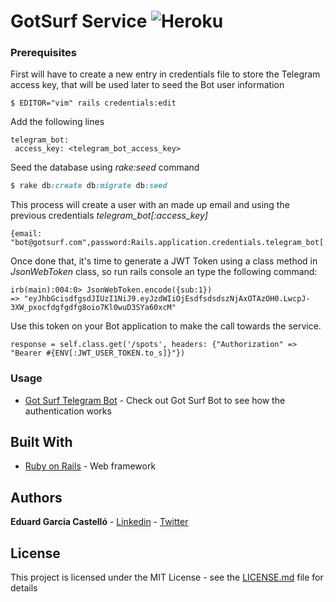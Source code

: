 # GotSurf Service ![Heroku](http://heroku-badges.herokuapp.com/?app=got-surf-service&root=/)

### Prerequisites

First will have to create a new entry in credentials file to store the Telegram access key, that will be used later to seed the Bot user information
```
$ EDITOR="vim" rails credentials:edit
```
Add the following lines
```
telegram_bot:
 access_key: <telegram_bot_access_key>
```

Seed the database using _rake:seed_ command
```ruby
$ rake db:create db:migrate db:seed
```

This process will create a user with an made up email and using the previous credentials _telegram_bot[:access_key]_
```
{email: "bot@gotsurf.com",password:Rails.application.credentials.telegram_bot[:access_key]}
```

Once done that, it's time to generate a JWT Token using a class method in _JsonWebToken_ class, so run rails console an type the following command:
```
irb(main):004:0> JsonWebToken.encode({sub:1})
=> "eyJhbGcisdfgsdJIUzI1NiJ9.eyJzdWIiOjEsdfsdsdszNjAxOTAzOH0.LwcpJ-3XW_pxocfdgfgdfg8oio7Kl0wuD3SYa60xcM"
```
Use this token on your Bot application to make the call towards the service.
```
response = self.class.get('/spots', headers: {"Authorization" => "Bearer #{ENV[:JWT_USER_TOKEN.to_s]}"})
```
 
### Usage

* [Got Surf Telegram Bot](https://github.com/eddygarcas/gotsurfbot) - Check out Got Surf Bot to see how the authentication works

## Built With

* [Ruby on Rails](https://rubyonrails.org/) - Web framework


## Authors

**Eduard Garcia Castelló** - [Linkedin](https://www.linkedin.com/in/eduard-garcia-castello/) - [Twitter](https://twitter.com/egarciacastello)

## License

This project is licensed under the MIT License - see the [LICENSE.md](LICENSE.md) file for details


